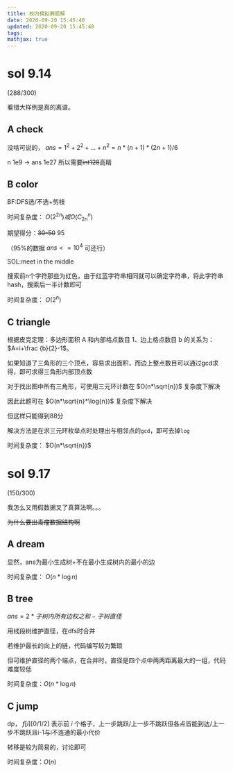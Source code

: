 ```yaml
---
title: 校内模拟赛题解
date: 2020-09-20 15:45:40
updated: 2020-09-20 15:45:40
tags:
mathjax: true
---
```


# sol 9.14

(288/300)

看错大样例是真的离谱。

## A check

没啥可说的， $ans=1^2+2^2+...+n^2=n*(n+1)*(2n+1)/6$

n 1e9 -> ans 1e27 所以需要~~int128~~高精

## B color

BF:DFS选/不选+剪枝

时间复杂度： $O(2^{2n})或O(C_{2n}^{n})$

期望得分：~~30-50~~ 95

（95%的数据 $ans<=10^4$ 可还行）

SOL:meet in the middle

搜索前n个字符那些为红色，由于红蓝字符串相同就可以确定字符串，将此字符串hash，搜索后一半计数即可

时间复杂度： $O(2^n)$

## C triangle

根据皮克定理：多边形面积 A 和内部格点数目 1、边上格点数目 b 的关系为： $A=i+\frac {b}{2}-1$。

如果知道了三角形的三个顶点，容易求出面积，而边上整点数目可以通过gcd求得，即可求得三角形内部顶点数

对于找出图中所有三角形，可使用三元环计数在 $O(n*\sqrt{n})$ 复杂度下解决

因此此题可在 $O(n*\sqrt{n}*\log{n})$ 复杂度下解决

但这样只能得到88分

解决方法是在求三元环枚举点时处理出与相邻点的`gcd`，即可去掉`log`

时间复杂度： $O(n*\sqrt{n})$

# sol 9.17

(150/300)

我怎么又用假数据叉了真算法啊。。。

~~为什么要出毒瘤数据结构啊~~

## A dream

显然，ans为最小生成树+不在最小生成树内的最小的边

时间复杂度： $O(n*\log{n})$

## B tree
 $ans=2*子树内所有边权之和-子树直径$ 

用线段树维护直径，在dfs时合并

若维护最长的向上的链，代码编写较为繁琐

但可维护直径的两个端点，在合并时，直径是四个点中两两距离最大的一组，代码难度较低

时间复杂度：$O(n*\log{n})$

## C jump

dp， $f[i][0/1/2]$ 表示前 $i$ 个格子，上一步跳跃/上一步不跳跃但各点皆能到达/上一步不跳跃且i-1与i不连通的最小代价

转移是较为简易的，讨论即可

时间复杂度：$O(n)$

